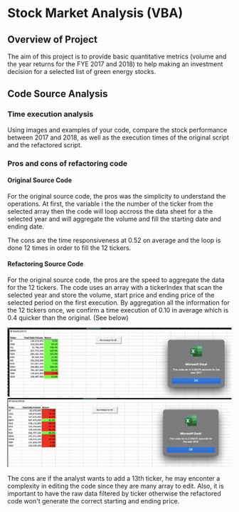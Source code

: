 # Stock Market Analysis (VBA)
## Overview of Project
The aim of this project is to provide basic quantitative metrics (volume and the year returns for the FYE 2017 and 2018) to help making an investment decision for a selected list of green energy stocks.

## Code Source Analysis
### Time execution analysis
Using images and examples of your code, compare the stock performance between 2017 and 2018, as well as the execution times of the original script and the refactored script.

### Pros and cons of refactoring code

#### Original Source Code
For the original source code, the pros was the simplicity to understand the operations. At first, the variable i the the number of the ticker from the selected array then the code will loop accross the data sheet for a the selected year and will aggregate the volume and fill the starting date and ending date. 

The cons are the time responsiveness at 0.52 on average and the loop is done 12 times in order to fill the 12 tickers. 

#### Refactoring Source Code
For the original source code, the pros are the speed to aggregate the data for the 12 tickers. The code uses an array with a tickerIndex that scan the selected year and store the volume, start price and ending price of the selected period on the first execution. By aggregation all the information for the 12 tickers once, we confirm a time execution of 0.10 in average which is 0.4 quicker than the original. (See below)

![alt text](https://github.com/poboisvert/stock-analysis/blob/main/Resources/VBA_Challenge_2017.png?raw=true)
![alt text](https://github.com/poboisvert/stock-analysis/blob/main/Resources/VBA_Challenge_2018.png?raw=true)

The cons are if the analyst wants to add a 13th ticker, he may enconter a complexity in editing the code since they are many array to edit. Also, it is important to have the raw data filtered by ticker otherwise the refactored code won't generate the correct starting and ending price.
